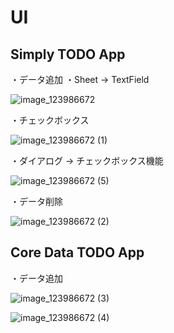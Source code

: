 # UI

## Simply TODO App


・データ追加
・Sheet -> TextField

![image_123986672](https://github.com/mzunohkaru/SwiftUI-Sample-Todo/assets/99012157/d7d1529a-25a8-4e6d-8a09-c7d0b32a431b)


・チェックボックス

![image_123986672 (1)](https://github.com/mzunohkaru/SwiftUI-Sample-Todo/assets/99012157/5ebc4a8b-841c-4b9a-a85f-02e2bfdc573e)


・ダイアログ -> チェックボックス機能

![image_123986672 (5)](https://github.com/mzunohkaru/SwiftUI-Sample-Todo/assets/99012157/ed12a6c3-d23f-472f-bfd5-4e7d2053a7b2)


・データ削除

![image_123986672 (2)](https://github.com/mzunohkaru/SwiftUI-Sample-Todo/assets/99012157/9957ac95-e64c-4ca7-952f-1aa00053e81d)




## Core Data TODO App


・データ追加

![image_123986672 (3)](https://github.com/mzunohkaru/SwiftUI-Sample-Todo/assets/99012157/16bc5720-9f8e-4aef-a4fe-e84e9afde5cb)


![image_123986672 (4)](https://github.com/mzunohkaru/SwiftUI-Sample-Todo/assets/99012157/122133e0-b98b-427d-b27e-2b9093156c67)
